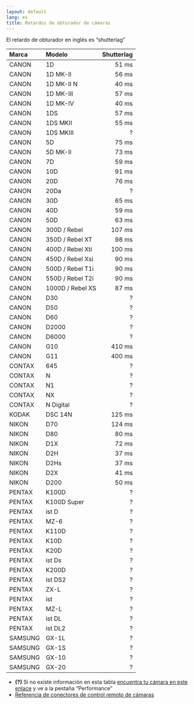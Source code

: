 ```yaml
---
layout: default
lang: es
title: Retardos de obturador de cámaras
---
```


El retardo de obturador en inglés es “shutterlag”

<table>
<thead>
<tr>
<th style="text-align: left;"><strong>Marca</strong></th>
<th style="text-align: left;"><strong>Modelo</strong></th>
<th style="text-align: right;"><strong>Shutterlag</strong></th>
</tr>
</thead>
<tbody>
<tr>
<td>CANON</td>
<td>1D</td>
<td style="text-align: right;">51 ms</td>
</tr>
<tr>
<td>CANON</td>
<td>1D MK-II</td>
<td style="text-align: right;">56 ms</td>
</tr>
<tr>
<td>CANON</td>
<td>1D MK-II N</td>
<td style="text-align: right;">40 ms</td>
</tr>
<tr>
<td>CANON</td>
<td>1D MK-III</td>
<td style="text-align: right;">57 ms</td>
</tr>
<tr>
<td>CANON</td>
<td>1D MK-IV</td>
<td style="text-align: right;">40 ms</td>
</tr>
<tr>
<td>CANON</td>
<td>1DS</td>
<td style="text-align: right;">57 ms</td>
</tr>
<tr>
<td>CANON</td>
<td>1DS MKII</td>
<td style="text-align: right;">55 ms</td>
</tr>
<tr>
<td>CANON</td>
<td>1DS MKIII</td>
<td style="text-align: right;">?</td>
</tr>
<tr>
<td>CANON</td>
<td>5D</td>
<td style="text-align: right;">75 ms</td>
</tr>
<tr>
<td>CANON</td>
<td>5D MK-II</td>
<td style="text-align: right;">73 ms</td>
</tr>
<tr>
<td>CANON</td>
<td>7D</td>
<td style="text-align: right;">59 ms</td>
</tr>
<tr>
<td>CANON</td>
<td>10D</td>
<td style="text-align: right;">91 ms</td>
</tr>
<tr>
<td>CANON</td>
<td>20D</td>
<td style="text-align: right;">76 ms</td>
</tr>
<tr>
<td>CANON</td>
<td>20Da</td>
<td style="text-align: right;">?</td>
</tr>
<tr>
<td>CANON</td>
<td>30D</td>
<td style="text-align: right;">65 ms</td>
</tr>
<tr>
<td>CANON</td>
<td>40D</td>
<td style="text-align: right;">59 ms</td>
</tr>
<tr>
<td>CANON</td>
<td>50D</td>
<td style="text-align: right;">63 ms</td>
</tr>
<tr>
<td>CANON</td>
<td>300D / Rebel</td>
<td style="text-align: right;">107 ms</td>
</tr>
<tr>
<td>CANON</td>
<td>350D / Rebel XT</td>
<td style="text-align: right;">98 ms</td>
</tr>
<tr>
<td>CANON</td>
<td>400D / Rebel Xti</td>
<td style="text-align: right;">100 ms</td>
</tr>
<tr>
<td>CANON</td>
<td>450D / Rebel Xsi</td>
<td style="text-align: right;">90 ms</td>
</tr>
<tr>
<td>CANON</td>
<td>500D / Rebel T1i</td>
<td style="text-align: right;">90 ms</td>
</tr>
<tr>
<td>CANON</td>
<td>550D / Rebel T2i</td>
<td style="text-align: right;">90 ms</td>
</tr>
<tr>
<td>CANON</td>
<td>1000D / Rebel XS</td>
<td style="text-align: right;">87 ms</td>
</tr>
<tr>
<td>CANON</td>
<td>D30</td>
<td style="text-align: right;">?</td>
</tr>
<tr>
<td>CANON</td>
<td>D50</td>
<td style="text-align: right;">?</td>
</tr>
<tr>
<td>CANON</td>
<td>D60</td>
<td style="text-align: right;">?</td>
</tr>
<tr>
<td>CANON</td>
<td>D2000</td>
<td style="text-align: right;">?</td>
</tr>
<tr>
<td>CANON</td>
<td>D6000</td>
<td style="text-align: right;">?</td>
</tr>
<tr>
<td>CANON</td>
<td>G10</td>
<td style="text-align: right;">410 ms</td>
</tr>
<tr>
<td>CANON</td>
<td>G11</td>
<td style="text-align: right;">400 ms</td>
</tr>
<tr>
<td>CONTAX</td>
<td>645</td>
<td style="text-align: right;">?</td>
</tr>
<tr>
<td>CONTAX</td>
<td>N</td>
<td style="text-align: right;">?</td>
</tr>
<tr>
<td>CONTAX</td>
<td>N1</td>
<td style="text-align: right;">?</td>
</tr>
<tr>
<td>CONTAX</td>
<td>NX</td>
<td style="text-align: right;">?</td>
</tr>
<tr>
<td>CONTAX</td>
<td>N Digital</td>
<td style="text-align: right;">?</td>
</tr>
<tr>
<td>KODAK</td>
<td>DSC 14N</td>
<td style="text-align: right;">125 ms</td>
</tr>
<tr>
<td>NIKON</td>
<td>D70</td>
<td style="text-align: right;">124 ms</td>
</tr>
<tr>
<td>NIKON</td>
<td>D80</td>
<td style="text-align: right;">80 ms</td>
</tr>
<tr>
<td>NIKON</td>
<td>D1X</td>
<td style="text-align: right;">72 ms</td>
</tr>
<tr>
<td>NIKON</td>
<td>D2H</td>
<td style="text-align: right;">37 ms</td>
</tr>
<tr>
<td>NIKON</td>
<td>D2Hs</td>
<td style="text-align: right;">37 ms</td>
</tr>
<tr>
<td>NIKON</td>
<td>D2X</td>
<td style="text-align: right;">41 ms</td>
</tr>
<tr>
<td>NIKON</td>
<td>D200</td>
<td style="text-align: right;">50 ms</td>
</tr>
<tr>
<td>PENTAX</td>
<td>K100D</td>
<td style="text-align: right;">?</td>
</tr>
<tr>
<td>PENTAX</td>
<td>K100D Super</td>
<td style="text-align: right;">?</td>
</tr>
<tr>
<td>PENTAX</td>
<td>ist D</td>
<td style="text-align: right;">?</td>
</tr>
<tr>
<td>PENTAX</td>
<td>MZ-6</td>
<td style="text-align: right;">?</td>
</tr>
<tr>
<td>PENTAX</td>
<td>K110D</td>
<td style="text-align: right;">?</td>
</tr>
<tr>
<td>PENTAX</td>
<td>K10D</td>
<td style="text-align: right;">?</td>
</tr>
<tr>
<td>PENTAX</td>
<td>K20D</td>
<td style="text-align: right;">?</td>
</tr>
<tr>
<td>PENTAX</td>
<td>ist Ds</td>
<td style="text-align: right;">?</td>
</tr>
<tr>
<td>PENTAX</td>
<td>K200D</td>
<td style="text-align: right;">?</td>
</tr>
<tr>
<td>PENTAX</td>
<td>ist DS2</td>
<td style="text-align: right;">?</td>
</tr>
<tr>
<td>PENTAX</td>
<td>ZX-L</td>
<td style="text-align: right;">?</td>
</tr>
<tr>
<td>PENTAX</td>
<td>ist</td>
<td style="text-align: right;">?</td>
</tr>
<tr>
<td>PENTAX</td>
<td>MZ-L</td>
<td style="text-align: right;">?</td>
</tr>
<tr>
<td>PENTAX</td>
<td>ist DL</td>
<td style="text-align: right;">?</td>
</tr>
<tr>
<td>PENTAX</td>
<td>ist DL2</td>
<td style="text-align: right;">?</td>
</tr>
<tr>
<td>SAMSUNG</td>
<td>GX-1L</td>
<td style="text-align: right;">?</td>
</tr>
<tr>
<td>SAMSUNG</td>
<td>GX-1S</td>
<td style="text-align: right;">?</td>
</tr>
<tr>
<td>SAMSUNG</td>
<td>GX-10</td>
<td style="text-align: right;">?</td>
</tr>
<tr>
<td>SAMSUNG</td>
<td>GX-20</td>
<td style="text-align: right;">?</td>
</tr>
</tbody>
</table>

-   **(?)** Si no existe información en esta tabla [encuentra tu cámara en este enlace](http://www.imaging-resource.com/DIGCAM01.HTM) y ve a la pestaña “Performance”
-   [Referencia de conectores de control remoto de cámaras](../conectores-control-remoto-de-camaras/ "Conectores control remoto de cámaras")
